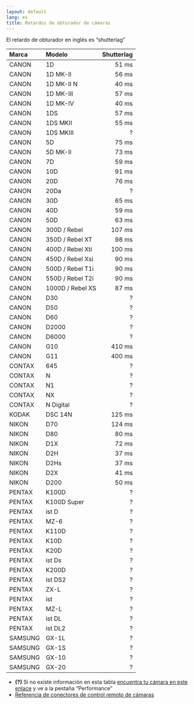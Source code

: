 ```yaml
---
layout: default
lang: es
title: Retardos de obturador de cámaras
---
```


El retardo de obturador en inglés es “shutterlag”

<table>
<thead>
<tr>
<th style="text-align: left;"><strong>Marca</strong></th>
<th style="text-align: left;"><strong>Modelo</strong></th>
<th style="text-align: right;"><strong>Shutterlag</strong></th>
</tr>
</thead>
<tbody>
<tr>
<td>CANON</td>
<td>1D</td>
<td style="text-align: right;">51 ms</td>
</tr>
<tr>
<td>CANON</td>
<td>1D MK-II</td>
<td style="text-align: right;">56 ms</td>
</tr>
<tr>
<td>CANON</td>
<td>1D MK-II N</td>
<td style="text-align: right;">40 ms</td>
</tr>
<tr>
<td>CANON</td>
<td>1D MK-III</td>
<td style="text-align: right;">57 ms</td>
</tr>
<tr>
<td>CANON</td>
<td>1D MK-IV</td>
<td style="text-align: right;">40 ms</td>
</tr>
<tr>
<td>CANON</td>
<td>1DS</td>
<td style="text-align: right;">57 ms</td>
</tr>
<tr>
<td>CANON</td>
<td>1DS MKII</td>
<td style="text-align: right;">55 ms</td>
</tr>
<tr>
<td>CANON</td>
<td>1DS MKIII</td>
<td style="text-align: right;">?</td>
</tr>
<tr>
<td>CANON</td>
<td>5D</td>
<td style="text-align: right;">75 ms</td>
</tr>
<tr>
<td>CANON</td>
<td>5D MK-II</td>
<td style="text-align: right;">73 ms</td>
</tr>
<tr>
<td>CANON</td>
<td>7D</td>
<td style="text-align: right;">59 ms</td>
</tr>
<tr>
<td>CANON</td>
<td>10D</td>
<td style="text-align: right;">91 ms</td>
</tr>
<tr>
<td>CANON</td>
<td>20D</td>
<td style="text-align: right;">76 ms</td>
</tr>
<tr>
<td>CANON</td>
<td>20Da</td>
<td style="text-align: right;">?</td>
</tr>
<tr>
<td>CANON</td>
<td>30D</td>
<td style="text-align: right;">65 ms</td>
</tr>
<tr>
<td>CANON</td>
<td>40D</td>
<td style="text-align: right;">59 ms</td>
</tr>
<tr>
<td>CANON</td>
<td>50D</td>
<td style="text-align: right;">63 ms</td>
</tr>
<tr>
<td>CANON</td>
<td>300D / Rebel</td>
<td style="text-align: right;">107 ms</td>
</tr>
<tr>
<td>CANON</td>
<td>350D / Rebel XT</td>
<td style="text-align: right;">98 ms</td>
</tr>
<tr>
<td>CANON</td>
<td>400D / Rebel Xti</td>
<td style="text-align: right;">100 ms</td>
</tr>
<tr>
<td>CANON</td>
<td>450D / Rebel Xsi</td>
<td style="text-align: right;">90 ms</td>
</tr>
<tr>
<td>CANON</td>
<td>500D / Rebel T1i</td>
<td style="text-align: right;">90 ms</td>
</tr>
<tr>
<td>CANON</td>
<td>550D / Rebel T2i</td>
<td style="text-align: right;">90 ms</td>
</tr>
<tr>
<td>CANON</td>
<td>1000D / Rebel XS</td>
<td style="text-align: right;">87 ms</td>
</tr>
<tr>
<td>CANON</td>
<td>D30</td>
<td style="text-align: right;">?</td>
</tr>
<tr>
<td>CANON</td>
<td>D50</td>
<td style="text-align: right;">?</td>
</tr>
<tr>
<td>CANON</td>
<td>D60</td>
<td style="text-align: right;">?</td>
</tr>
<tr>
<td>CANON</td>
<td>D2000</td>
<td style="text-align: right;">?</td>
</tr>
<tr>
<td>CANON</td>
<td>D6000</td>
<td style="text-align: right;">?</td>
</tr>
<tr>
<td>CANON</td>
<td>G10</td>
<td style="text-align: right;">410 ms</td>
</tr>
<tr>
<td>CANON</td>
<td>G11</td>
<td style="text-align: right;">400 ms</td>
</tr>
<tr>
<td>CONTAX</td>
<td>645</td>
<td style="text-align: right;">?</td>
</tr>
<tr>
<td>CONTAX</td>
<td>N</td>
<td style="text-align: right;">?</td>
</tr>
<tr>
<td>CONTAX</td>
<td>N1</td>
<td style="text-align: right;">?</td>
</tr>
<tr>
<td>CONTAX</td>
<td>NX</td>
<td style="text-align: right;">?</td>
</tr>
<tr>
<td>CONTAX</td>
<td>N Digital</td>
<td style="text-align: right;">?</td>
</tr>
<tr>
<td>KODAK</td>
<td>DSC 14N</td>
<td style="text-align: right;">125 ms</td>
</tr>
<tr>
<td>NIKON</td>
<td>D70</td>
<td style="text-align: right;">124 ms</td>
</tr>
<tr>
<td>NIKON</td>
<td>D80</td>
<td style="text-align: right;">80 ms</td>
</tr>
<tr>
<td>NIKON</td>
<td>D1X</td>
<td style="text-align: right;">72 ms</td>
</tr>
<tr>
<td>NIKON</td>
<td>D2H</td>
<td style="text-align: right;">37 ms</td>
</tr>
<tr>
<td>NIKON</td>
<td>D2Hs</td>
<td style="text-align: right;">37 ms</td>
</tr>
<tr>
<td>NIKON</td>
<td>D2X</td>
<td style="text-align: right;">41 ms</td>
</tr>
<tr>
<td>NIKON</td>
<td>D200</td>
<td style="text-align: right;">50 ms</td>
</tr>
<tr>
<td>PENTAX</td>
<td>K100D</td>
<td style="text-align: right;">?</td>
</tr>
<tr>
<td>PENTAX</td>
<td>K100D Super</td>
<td style="text-align: right;">?</td>
</tr>
<tr>
<td>PENTAX</td>
<td>ist D</td>
<td style="text-align: right;">?</td>
</tr>
<tr>
<td>PENTAX</td>
<td>MZ-6</td>
<td style="text-align: right;">?</td>
</tr>
<tr>
<td>PENTAX</td>
<td>K110D</td>
<td style="text-align: right;">?</td>
</tr>
<tr>
<td>PENTAX</td>
<td>K10D</td>
<td style="text-align: right;">?</td>
</tr>
<tr>
<td>PENTAX</td>
<td>K20D</td>
<td style="text-align: right;">?</td>
</tr>
<tr>
<td>PENTAX</td>
<td>ist Ds</td>
<td style="text-align: right;">?</td>
</tr>
<tr>
<td>PENTAX</td>
<td>K200D</td>
<td style="text-align: right;">?</td>
</tr>
<tr>
<td>PENTAX</td>
<td>ist DS2</td>
<td style="text-align: right;">?</td>
</tr>
<tr>
<td>PENTAX</td>
<td>ZX-L</td>
<td style="text-align: right;">?</td>
</tr>
<tr>
<td>PENTAX</td>
<td>ist</td>
<td style="text-align: right;">?</td>
</tr>
<tr>
<td>PENTAX</td>
<td>MZ-L</td>
<td style="text-align: right;">?</td>
</tr>
<tr>
<td>PENTAX</td>
<td>ist DL</td>
<td style="text-align: right;">?</td>
</tr>
<tr>
<td>PENTAX</td>
<td>ist DL2</td>
<td style="text-align: right;">?</td>
</tr>
<tr>
<td>SAMSUNG</td>
<td>GX-1L</td>
<td style="text-align: right;">?</td>
</tr>
<tr>
<td>SAMSUNG</td>
<td>GX-1S</td>
<td style="text-align: right;">?</td>
</tr>
<tr>
<td>SAMSUNG</td>
<td>GX-10</td>
<td style="text-align: right;">?</td>
</tr>
<tr>
<td>SAMSUNG</td>
<td>GX-20</td>
<td style="text-align: right;">?</td>
</tr>
</tbody>
</table>

-   **(?)** Si no existe información en esta tabla [encuentra tu cámara en este enlace](http://www.imaging-resource.com/DIGCAM01.HTM) y ve a la pestaña “Performance”
-   [Referencia de conectores de control remoto de cámaras](../conectores-control-remoto-de-camaras/ "Conectores control remoto de cámaras")
